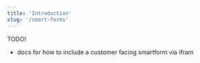 ```yaml
---
title: 'Introduction'
slug: '/smart-forms'
---
```


TODO!
* docs for how to include a customer facing smartform via ifram
